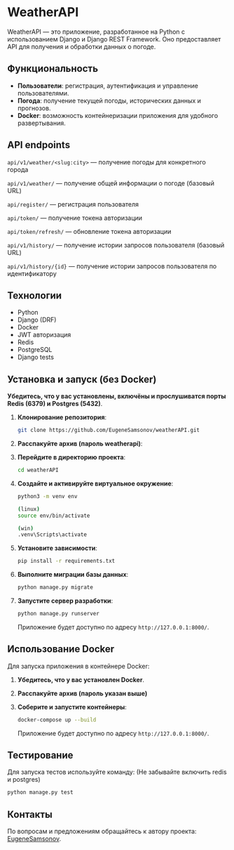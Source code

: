 
# WeatherAPI

WeatherAPI — это приложение, разработанное на Python с использованием Django и Django REST Framework. Оно предоставляет API для получения и обработки данных о погоде.

## Функциональность

- **Пользователи**: регистрация, аутентификация и управление пользователями.
- **Погода**: получение текущей погоды, исторических данных и прогнозов.
- **Docker**: возможность контейнеризации приложения для удобного развертывания.

## API endpoints

<p><code>api/v1/weather/&lt;slug:city&gt;</code> — получение погоды для конкретного города</p>
<p><code>api/v1/weather/</code> — получение общей информации о погоде (базовый URL)</p>
<p><code>api/register/</code> — регистрация пользователя</p>
<p><code>api/token/</code> — получение токена авторизации</p>
<p><code>api/token/refresh/</code> — обновление токена авторизации</p>
<p><code>api/v1/history/</code> — получение истории запросов пользователя (базовый URL)</p>
<p><code>api/v1/history/{id}</code> — получение истории запросов пользователя по идентификатору</p>


## Технологии

- Python
- Django (DRF)
- Docker
- JWT авторизация
- Redis
- PostgreSQL
- Django tests

## Установка и запуск (без Docker)
**Убедитесь, что у вас установлены, включёны и прослушиватся порты Redis (6379) и Postgres (5432)**.
1. **Клонирование репозитория**:

   ```bash
   git clone https://github.com/EugeneSamsonov/weatherAPI.git
   ```

2. **Расспакуйте архив (пароль weatherapi)**:
3. **Перейдите в директорию проекта**:

   ```bash
   cd weatherAPI
   ```

4. **Создайте и активируйте виртуальное окружение**:

   ```bash
   python3 -m venv env

   (linux)
   source env/bin/activate

   (win)
   .venv\Scripts\activate
   ```

5. **Установите зависимости**:

   ```bash
   pip install -r requirements.txt
   ```

6. **Выполните миграции базы данных**:

   ```bash
   python manage.py migrate
   ```

7. **Запустите сервер разработки**:

   ```bash
   python manage.py runserver
   ```

   Приложение будет доступно по адресу `http://127.0.0.1:8000/`.

## Использование Docker

Для запуска приложения в контейнере Docker:

1. **Убедитесь, что у вас установлен Docker**.
2. **Расспакуйте архив (пароль указан выше)**
3. **Соберите и запустите контейнеры**:

   ```bash
   docker-compose up --build
   ```

   Приложение будет доступно по адресу `http://127.0.0.1:8000/`.

## Тестирование

Для запуска тестов используйте команду:
(Не забывайте включить redis и postgres)

```bash
python manage.py test
```

## Контакты

По вопросам и предложениям обращайтесь к автору проекта: [EugeneSamsonov](https://github.com/EugeneSamsonov).
